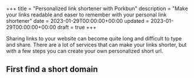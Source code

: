 +++
title = "Personalized link shortener with Porkbun"
description = "Make your links readable and easer to remember with your personal link shortener"
date = 2023-01-29T00:00:00+00:00
updated = 2023-01-29T00:00:00+00:00
draft = true
+++

Sharing links to your website can become quite long and difficult to type and share.
There are a lot of services that can make your links shorter, but with a few steps you can create your own personalized short url. 

## First find a short domain
